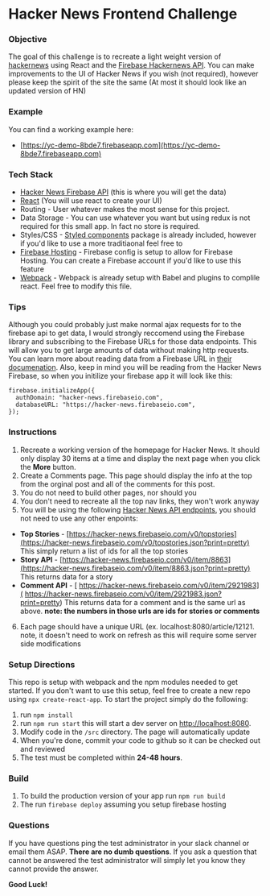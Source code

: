 # Hacker News Frontend Challenge

### Objective
The goal of this challenge is to recreate a light weight version of [hackernews](https://news.ycombinator.com/) using React and the [Firebase Hackernews API](https://github.com/HackerNews/API). You can make improvements to the UI of Hacker News if you wish (not required), however please keep the spirit of the site the same (At most it should look like an updated version of HN)

### Example
You can find a working example here:
- [https://yc-demo-8bde7.firebaseapp.com](https://yc-demo-8bde7.firebaseapp.com)

### Tech Stack
- [Hacker News Firebase API](https://github.com/HackerNews/API) (this is where you will get the data)
- [React](https://reactjs.org/docs/getting-started.html) (You will use react to create your UI)
- Routing - User whatever makes the most sense for this project.
- Data Storage - You can use whatever you want but using redux is not required for this small app. In fact no store is required.
- Styles/CSS - [Styled components](https://www.styled-components.com/) package is already included, however if you'd like to use a more traditiaonal feel free to
- [Firebase Hosting](https://firebase.google.com/) - Firebase config is setup to allow for Firebase Hosting. You can create a Firebase account if you'd like to use this feature
- [Webpack](https://webpack.js.org/) - Webpack is already setup with Babel and plugins to complile react. Feel free to modify this file.

### Tips
Although you could probably just make normal ajax requests for to the firebase api to get data, I would strongly reccomend using the Firebase library and subscribing to the Firebase URLs for those data endpoints. This will allow you to get large amounts of data without making http requests. You can learn more about reading data from a Firebase URL in [their documenation](https://firebase.google.com/docs/database/web/read-and-write?authuser=0). Also, keep in mind you will be reading from the Hacker News Firebase, so when you initilize your firebase app it will look like this:
```
firebase.initializeApp({
  authDomain: "hacker-news.firebaseio.com",
  databaseURL: "https://hacker-news.firebaseio.com",
});
```

### Instructions
1. Recreate a working version of the homepage for Hacker News. It should only display 30 items at a time and display the next page when you click the **More** button.
2. Create a Comments page. This page should display the info at the top from the orginal post and all of the comments for this post.
3. You do not need to build other pages, nor should you
4. You don't need to recreate all the top nav links, they won't work anyway
5. You will be using the following [Hacker News API endpoints](https://github.com/HackerNews/API), you should not need to use any other enpoints:
- **Top Stories** -  [https://hacker-news.firebaseio.com/v0/topstories](https://hacker-news.firebaseio.com/v0/topstories.json?print=pretty) This simply return a list of ids for all the top stories
- **Story API** -  [https://hacker-news.firebaseio.com/v0/item/8863](https://hacker-news.firebaseio.com/v0/item/8863.json?print=pretty) This returns data for a story
- **Comment API** -  [ https://hacker-news.firebaseio.com/v0/item/2921983]( https://hacker-news.firebaseio.com/v0/item/2921983.json?print=pretty) This returns data for a comment and is the same url as above. **note: the numbers in those urls are ids for stories or comments**
6. Each page should have a unique URL (ex. localhost:8080/article/12121. note, it doesn't need to work on refresh as this will require some server side modifications


### Setup Directions
This repo is setup with webpack and the npm modules needed to get started. If you don't want to use this setup, feel free to create a new repo using `npx create-react-app`. To start the project simply do the following:
1. run `npm install`
2. run `npm run start` this will start a dev server on [http://localhost:8080](http://localhost:8080).
3. Modify code in the `/src` directory. The page will automatically update
4. When you're done, commit your code to github so it can be checked out and reviewed
5. The test must be completed within **24-48 hours**.

### Build
1. To build the production version of your app run `npm run build`
2. The run `firebase deploy` assuming you setup firebase hosting

### Questions
If you have questions ping the test administrator in your slack channel or email them ASAP. **There are no dumb questions**. If you ask a question that cannot be answered the test administrator will simply let you know they cannot provide the answer.

**Good Luck!**